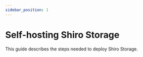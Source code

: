 ```yaml
---
sidebar_position: 1
---
```


# Self-hosting Shiro Storage

This guide describes the steps needed to deploy Shiro Storage.
